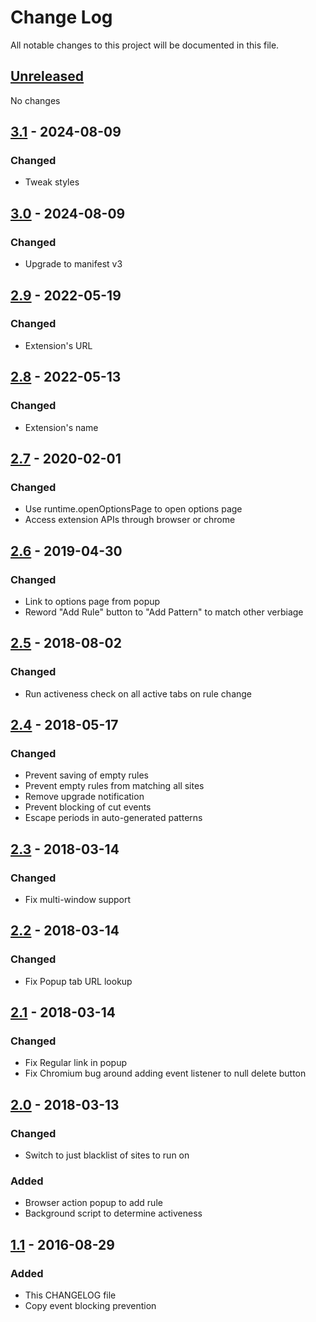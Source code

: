 # Change Log

All notable changes to this project will be documented in this file.

## [Unreleased]
No changes

## [3.1] - 2024-08-09
### Changed
- Tweak styles

## [3.0] - 2024-08-09
### Changed
- Upgrade to manifest v3

## [2.9] - 2022-05-19
### Changed
- Extension's URL

## [2.8] - 2022-05-13
### Changed
- Extension's name

## [2.7] - 2020-02-01
### Changed
- Use runtime.openOptionsPage to open options page
- Access extension APIs through browser or chrome

## [2.6] - 2019-04-30
### Changed
- Link to options page from popup
- Reword "Add Rule" button to "Add Pattern" to match other verbiage

## [2.5] - 2018-08-02
### Changed
- Run activeness check on all active tabs on rule change

## [2.4] - 2018-05-17
### Changed
- Prevent saving of empty rules
- Prevent empty rules from matching all sites
- Remove upgrade notification
- Prevent blocking of cut events
- Escape periods in auto-generated patterns

## [2.3] - 2018-03-14
### Changed
- Fix multi-window support

## [2.2] - 2018-03-14
### Changed
- Fix Popup tab URL lookup

## [2.1] - 2018-03-14
### Changed
- Fix Regular link in popup
- Fix Chromium bug around adding event listener to null delete button

## [2.0] - 2018-03-13
### Changed
- Switch to just blacklist of sites to run on

### Added
- Browser action popup to add rule
- Background script to determine activeness

## [1.1] - 2016-08-29
### Added
- This CHANGELOG file
- Copy event blocking prevention

[Unreleased]: https://github.com/jswanner/DontF-WithPaste/compare/v3.1...HEAD
[3.1]: https://github.com/jswanner/DontF-WithPaste/compare/v3.0...v3.1
[3.0]: https://github.com/jswanner/DontF-WithPaste/compare/v2.9...v3.0
[2.9]: https://github.com/jswanner/DontF-WithPaste/compare/v2.8...v2.9
[2.8]: https://github.com/jswanner/DontF-WithPaste/compare/v2.7...v2.8
[2.7]: https://github.com/jswanner/DontF-WithPaste/compare/v2.6...v2.7
[2.6]: https://github.com/jswanner/DontF-WithPaste/compare/v2.5...v2.6
[2.5]: https://github.com/jswanner/DontF-WithPaste/compare/v2.4...v2.5
[2.4]: https://github.com/jswanner/DontF-WithPaste/compare/v2.3...v2.4
[2.3]: https://github.com/jswanner/DontF-WithPaste/compare/v2.2...v2.3
[2.2]: https://github.com/jswanner/DontF-WithPaste/compare/v2.1...v2.2
[2.1]: https://github.com/jswanner/DontF-WithPaste/compare/v2.0...v2.1
[2.0]: https://github.com/jswanner/DontF-WithPaste/compare/v1.1...v2.0
[1.1]: https://github.com/jswanner/DontF-WithPaste/compare/v1.0...v1.1
